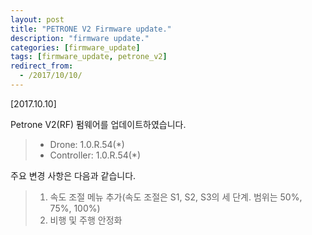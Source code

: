 ```yaml
---
layout: post
title: "PETRONE V2 Firmware update."
description: "firmware update."
categories: [firmware_update]
tags: [firmware_update, petrone_v2]
redirect_from:
  - /2017/10/10/
---
```


[2017.10.10]

Petrone V2(RF) 펌웨어를 업데이트하였습니다.

> - Drone: 1.0.R.54(*)
> - Controller: 1.0.R.54(*)

주요 변경 사항은 다음과 같습니다.

> 1. 속도 조절 메뉴 추가(속도 조절은 S1, S2, S3의 세 단계. 범위는 50%, 75%, 100%)
> 2. 비행 및 주행 안정화

[^1]: This is a footnote.